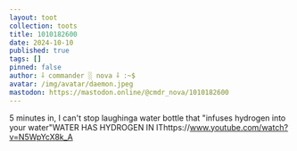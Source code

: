 ```yaml
---
layout: toot
collection: toots
title: 1010182600
date: 2024-10-10
published: true
tags: []
pinned: false
author: ⸸ commander ░ nova ⸸ :~$
avatar: /img/avatar/daemon.jpeg
mastodon: https://mastodon.online/@cmdr_nova/1010182600
---
```


5 minutes in, I can't stop laughinga water bottle that "infuses hydrogen into your water"WATER HAS HYDROGEN IN IThttps://www.youtube.com/watch?v=N5WpYcX8k_A
